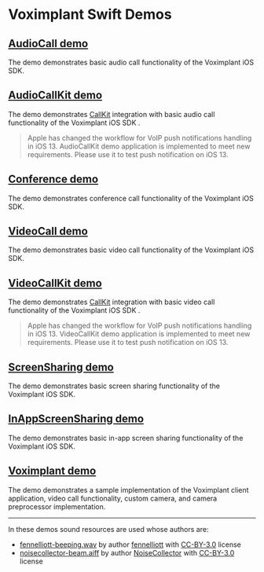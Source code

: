 # Voximplant Swift Demos

## [AudioCall demo](AudioCall)
The demo demonstrates basic audio call functionality of the Voximplant iOS SDK.

## [AudioCallKit demo](AudioCallKit)
The demo demonstrates [CallKit](https://developer.apple.com/documentation/callkit) integration with basic audio call functionality of the Voximplant iOS SDK . 
> Apple has changed the workflow for VoIP push notifications handling in iOS 13.
> AudioCallKit demo application is implemented to meet new requirements. Please use it to test push notification on iOS 13.

## [Conference demo](Conference)
The demo demonstrates conference call functionality of the Voximplant iOS SDK.

## [VideoCall demo](VideoCall)
The demo demonstrates basic video call functionality of the Voximplant iOS SDK.

## [VideoCallKit demo](VideoCallKit)
The demo demonstrates [CallKit](https://developer.apple.com/documentation/callkit) integration with basic video call functionality of the Voximplant iOS SDK . 
> Apple has changed the workflow for VoIP push notifications handling in iOS 13.
> VideoCallKit demo application is implemented to meet new requirements. Please use it to test push notification on iOS 13.

## [ScreenSharing demo](ScreenSharing)
The demo demonstrates basic screen sharing functionality of the Voximplant iOS SDK.

## [InAppScreenSharing demo](InAppScreenSharing)
The demo demonstrates basic in-app screen sharing functionality of the Voximplant iOS SDK.

## [Voximplant demo](VoximplantDemo)
The demo demonstrates a sample implementation of the Voximplant client application, video call functionality, custom camera, and camera preprocessor implementation.

--------------------------------------------------------------------------------
In these demos sound resources are used whose authors are:
* [fennelliott-beeping.wav](Shared/Resources/Sounds) by author [fennelliott](https://freesound.org/people/fennelliott/sounds/379419/) with [CC-BY-3.0](https://creativecommons.org/licenses/by/3.0/legalcode) license
* [noisecollector-beam.aiff](Shared/Resources/Sounds) by author [NoiseCollector](https://freesound.org/people/NoiseCollector/sounds/6141/) with [CC-BY-3.0](https://creativecommons.org/licenses/by/3.0/legalcode) license
